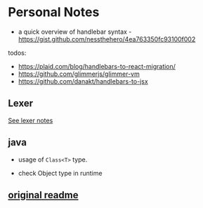 
# Personal Notes

* a quick overview of handlebar syntax -  https://gist.github.com/nessthehero/4ea763350fc93100f002



todos:
* https://plaid.com/blog/handlebars-to-react-migration/
* https://github.com/glimmerjs/glimmer-vm
* https://github.com/danakt/handlebars-to-jsx


## Lexer

[See lexer notes](./docs/lexer.md)


## java

* usage of `Class<T>` type.



* check Object type in runtime 


## [original readme](./README.original.md)